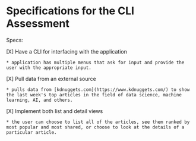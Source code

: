 # Specifications for the CLI Assessment

Specs:

[X] Have a CLI for interfacing with the application

    * application has multiple menus that ask for input and provide the user with the appropriate input.

[X] Pull data from an external source

    * pulls data from [kdnuggets.com](https://www.kdnuggets.com/) to show the last week's top articles in the field of data science, machine learning, AI, and others. 

[X] Implement both list and detail views
   
    * the user can choose to list all of the articles, see them ranked by most popular and most shared, or choose to look at the details of a particular article.
